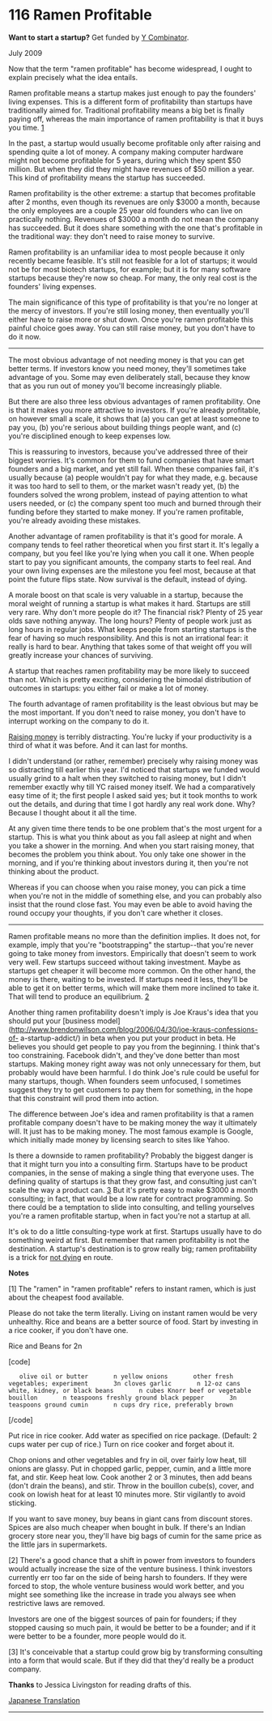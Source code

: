 # 116 Ramen Profitable


  
 
  
 **Want to start a startup?** Get funded by [Y Combinator](http://ycombinator.com/apply.html).   
  
 
  
 July 2009   
  
 Now that the term "ramen profitable" has become widespread, I ought to explain precisely what the idea entails.   
  
 Ramen profitable means a startup makes just enough to pay the founders' living expenses. This is a different form of profitability than startups have traditionally aimed for. Traditional profitability means a big bet is finally paying off, whereas the main importance of ramen profitability is that it buys you time. [1](#ramen_profitable_note1)   
  
 In the past, a startup would usually become profitable only after raising and spending quite a lot of money. A company making computer hardware might not become profitable for 5 years, during which they spent $50 million. But when they did they might have revenues of $50 million a year. This kind of profitability means the startup has succeeded.   
  
 Ramen profitability is the other extreme: a startup that becomes profitable after 2 months, even though its revenues are only $3000 a month, because the only employees are a couple 25 year old founders who can live on practically nothing. Revenues of $3000 a month do not mean the company has succeeded. But it does share something with the one that's profitable in the traditional way: they don't need to raise money to survive.   
  
 Ramen profitability is an unfamiliar idea to most people because it only recently became feasible. It's still not feasible for a lot of startups; it would not be for most biotech startups, for example; but it is for many software startups because they're now so cheap. For many, the only real cost is the founders' living expenses.   
  
 The main significance of this type of profitability is that you're no longer at the mercy of investors. If you're still losing money, then eventually you'll either have to raise more or shut down. Once you're ramen profitable this painful choice goes away. You can still raise money, but you don't have to do it now.   
  
 
* * *  
 
  
 The most obvious advantage of not needing money is that you can get better terms. If investors know you need money, they'll sometimes take advantage of you. Some may even deliberately stall, because they know that as you run out of money you'll become increasingly pliable.   
  
 But there are also three less obvious advantages of ramen profitability. One is that it makes you more attractive to investors. If you're already profitable, on however small a scale, it shows that (a) you can get at least someone to pay you, (b) you're serious about building things people want, and (c) you're disciplined enough to keep expenses low.   
  
 This is reassuring to investors, because you've addressed three of their biggest worries. It's common for them to fund companies that have smart founders and a big market, and yet still fail. When these companies fail, it's usually because (a) people wouldn't pay for what they made, e.g. because it was too hard to sell to them, or the market wasn't ready yet, (b) the founders solved the wrong problem, instead of paying attention to what users needed, or (c) the company spent too much and burned through their funding before they started to make money. If you're ramen profitable, you're already avoiding these mistakes.   
  
 Another advantage of ramen profitability is that it's good for morale. A company tends to feel rather theoretical when you first start it. It's legally a company, but you feel like you're lying when you call it one. When people start to pay you significant amounts, the company starts to feel real. And your own living expenses are the milestone you feel most, because at that point the future flips state. Now survival is the default, instead of dying.   
  
 A morale boost on that scale is very valuable in a startup, because the moral weight of running a startup is what makes it hard. Startups are still very rare. Why don't more people do it? The financial risk? Plenty of 25 year olds save nothing anyway. The long hours? Plenty of people work just as long hours in regular jobs. What keeps people from starting startups is the fear of having so much responsibility. And this is not an irrational fear: it really is hard to bear. Anything that takes some of that weight off you will greatly increase your chances of surviving.   
  
 A startup that reaches ramen profitability may be more likely to succeed than not. Which is pretty exciting, considering the bimodal distribution of outcomes in startups: you either fail or make a lot of money.   
  
 The fourth advantage of ramen profitability is the least obvious but may be the most important. If you don't need to raise money, you don't have to interrupt working on the company to do it.   
  
 [Raising money](fundraising.html) is terribly distracting. You're lucky if your productivity is a third of what it was before. And it can last for months.   
  
 I didn't understand (or rather, remember) precisely why raising money was so distracting till earlier this year. I'd noticed that startups we funded would usually grind to a halt when they switched to raising money, but I didn't remember exactly why till YC raised money itself. We had a comparatively easy time of it; the first people I asked said yes; but it took months to work out the details, and during that time I got hardly any real work done. Why? Because I thought about it all the time.   
  
 At any given time there tends to be one problem that's the most urgent for a startup. This is what you think about as you fall asleep at night and when you take a shower in the morning. And when you start raising money, that becomes the problem you think about. You only take one shower in the morning, and if you're thinking about investors during it, then you're not thinking about the product.   
  
 Whereas if you can choose when you raise money, you can pick a time when you're not in the middle of something else, and you can probably also insist that the round close fast. You may even be able to avoid having the round occupy your thoughts, if you don't care whether it closes.   
  
 
* * *  
 
  
 Ramen profitable means no more than the definition implies. It does not, for example, imply that you're "bootstrapping" the startup--that you're never going to take money from investors. Empirically that doesn't seem to work very well. Few startups succeed without taking investment. Maybe as startups get cheaper it will become more common. On the other hand, the money is there, waiting to be invested. If startups need it less, they'll be able to get it on better terms, which will make them more inclined to take it. That will tend to produce an equilibrium. [2](#ramen_profitable_note2)   
  
 Another thing ramen profitability doesn't imply is Joe Kraus's idea that you should put your [business model](http://www.brendonwilson.com/blog/2006/04/30/joe-kraus-confessions-of- a-startup-addict/) in beta when you put your product in beta. He believes you should get people to pay you from the beginning. I think that's too constraining. Facebook didn't, and they've done better than most startups. Making money right away was not only unnecessary for them, but probably would have been harmful. I do think Joe's rule could be useful for many startups, though. When founders seem unfocused, I sometimes suggest they try to get customers to pay them for something, in the hope that this constraint will prod them into action.   
  
 The difference between Joe's idea and ramen profitability is that a ramen profitable company doesn't have to be making money the way it ultimately will. It just has to be making money. The most famous example is Google, which initially made money by licensing search to sites like Yahoo.   
  
 Is there a downside to ramen profitability? Probably the biggest danger is that it might turn you into a consulting firm. Startups have to be product companies, in the sense of making a single thing that everyone uses. The defining quality of startups is that they grow fast, and consulting just can't scale the way a product can. [3](#ramen_profitable_note3) But it's pretty easy to make $3000 a month consulting; in fact, that would be a low rate for contract programming. So there could be a temptation to slide into consulting, and telling yourselves you're a ramen profitable startup, when in fact you're not a startup at all.   
  
 It's ok to do a little consulting-type work at first. Startups usually have to do something weird at first. But remember that ramen profitability is not the destination. A startup's destination is to grow really big; ramen profitability is a trick for [not dying](die.html) en route.   
  
 
  
 
  
 
  
 
  
  **Notes**   
  
 <a name=ramen_profitable_note1>[1]</a> The "ramen" in "ramen profitable" refers to instant ramen, which is just about the cheapest food available.   
  
 Please do not take the term literally. Living on instant ramen would be very unhealthy. Rice and beans are a better source of food. Start by investing in a rice cooker, if you don't have one.   
  
 Rice and Beans for 2n 

 [code] 

       olive oil or butter       n yellow onions       other fresh vegetables; experiment       3n cloves garlic       n 12-oz cans white, kidney, or black beans       n cubes Knorr beef or vegetable bouillon       n teaspoons freshly ground black pepper       3n teaspoons ground cumin       n cups dry rice, preferably brown 
    
 [/code] 

 Put rice in rice cooker. Add water as specified on rice package. (Default: 2 cups water per cup of rice.) Turn on rice cooker and forget about it.   
  
 Chop onions and other vegetables and fry in oil, over fairly low heat, till onions are glassy. Put in chopped garlic, pepper, cumin, and a little more fat, and stir. Keep heat low. Cook another 2 or 3 minutes, then add beans (don't drain the beans), and stir. Throw in the bouillon cube(s), cover, and cook on lowish heat for at least 10 minutes more. Stir vigilantly to avoid sticking.   
  
 If you want to save money, buy beans in giant cans from discount stores. Spices are also much cheaper when bought in bulk. If there's an Indian grocery store near you, they'll have big bags of cumin for the same price as the little jars in supermarkets.   
  
 <a name=ramen_profitable_note2>[2]</a> There's a good chance that a shift in power from investors to founders would actually increase the size of the venture business. I think investors currently err too far on the side of being harsh to founders. If they were forced to stop, the whole venture business would work better, and you might see something like the increase in trade you always see when restrictive laws are removed.   
  
 Investors are one of the biggest sources of pain for founders; if they stopped causing so much pain, it would be better to be a founder; and if it were better to be a founder, more people would do it.   
  
 <a name=ramen_profitable_note3>[3]</a> It's conceivable that a startup could grow big by transforming consulting into a form that would scale. But if they did that they'd really be a product company.   
  
  **Thanks** to Jessica Livingston for reading drafts of this.   
  
 
  
 
  
 
  
 [Japanese Translation](https://note.com/tokyojack/n/n612e835ac15c)   
  
 
  
 
  
 
  
 
  
 

 
* * *
 

 

